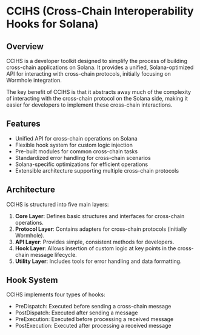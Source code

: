 # CCIHS (Cross-Chain Interoperability Hooks for Solana)

## Overview

CCIHS is a developer toolkit designed to simplify the process of building cross-chain applications on Solana. It provides a unified, Solana-optimized API for interacting with cross-chain protocols, initially focusing on Wormhole integration.

The key benefit of CCIHS is that it abstracts away much of the complexity of interacting with the cross-chain protocol on the Solana side, making it easier for developers to implement these cross-chain interactions.

## Features

- Unified API for cross-chain operations on Solana
- Flexible hook system for custom logic injection
- Pre-built modules for common cross-chain tasks
- Standardized error handling for cross-chain scenarios
- Solana-specific optimizations for efficient operations
- Extensible architecture supporting multiple cross-chain protocols

## Architecture

CCIHS is structured into five main layers:

1. **Core Layer**: Defines basic structures and interfaces for cross-chain operations.
2. **Protocol Layer**: Contains adapters for cross-chain protocols (initially Wormhole).
3. **API Layer**: Provides simple, consistent methods for developers.
4. **Hook Layer**: Allows insertion of custom logic at key points in the cross-chain message lifecycle.
5. **Utility Layer**: Includes tools for error handling and data formatting.

## Hook System

CCIHS implements four types of hooks:

- PreDispatch: Executed before sending a cross-chain message
- PostDispatch: Executed after sending a message
- PreExecution: Executed before processing a received message
- PostExecution: Executed after processing a received message
